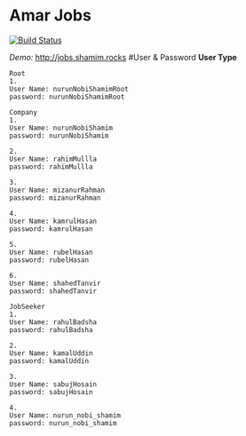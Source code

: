 # Amar Jobs

[![Build Status](http://shamim.rocks/ajobs/screen-shot.png)](https://travis-ci.org/laravel/framework)

*Demo:*
http://jobs.shamim.rocks
#User & Password
**User Type**
```
Root
1.
User Name: nurunNobiShamimRoot
password: nurunNobiShamimRoot
```
```
Company
1.
User Name: nurunNobiShamim
password: nurunNobiShamim

2.
User Name: rahimMullla
password: rahimMullla

3.
User Name: mizanurRahman
password: mizanurRahman

4.
User Name: kamrulHasan
password: kamrulHasan

5.
User Name: rubelHasan
password: rubelHasan

6.
User Name: shahedTanvir
password: shahedTanvir
```
```
JobSeeker
1.
User Name: rahulBadsha
password: rahulBadsha

2.
User Name: kamalUddin
password: kamalUddin

3.
User Name: sabujHosain
password: sabujHosain

4.
User Name: nurun_nobi_shamim
password: nurun_nobi_shamim

```
